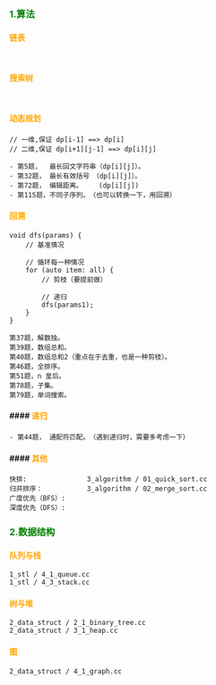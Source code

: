 ### <font color=green>1.算法</font>
#### <font color=orange>链表</font>
```


```

#### <font color=orange>搜索树</font>
```


```

#### <font color=orange>动态规划</font>
```
// 一维,保证 dp[i-1] ==> dp[i]
// 二维,保证 dp[i+1][j-1] ==> dp[i][j]

- 第5题，  最长回文字符串（dp[i][j]）。
- 第32题， 最长有效括号　（dp[i][j]）。
- 第72题， 编辑距离。    (dp[i][j])
- 第115题，不同子序列。　（也可以转换一下，用回溯）
```

#### <font color=orange>回溯</font>
```
void dfs(params) {
    // 基准情况
    
    // 循环每一种情况
    for (auto item: all) {
        // 剪枝（要提前做）
        
        // 递归
        dfs(params1);
    }
}

第37题，解数独。
第39题，数组总和。
第40题，数组总和2（重点在于去重，也是一种剪枝）。
第46题，全排序。
第51题，n 皇后。
第78题，子集。
第79题，单词搜索。
```
#### #### <font color=orange>递归</font>
```
- 第44题， 通配符匹配。　（遇到递归时，需要多考虑一下）
```

#### #### <font color=orange>其他</font>
```
快排:               3_algorithm / 01_quick_sort.cc
归并排序：           3_algorithm / 02_merge_sort.cc
广度优先（BFS）:
深度优先（DFS）:

```

### <font color=green>2.数据结构</font>
#### <font color=orange>队列与栈</font>
```
1_stl / 4_1_queue.cc
1_stl / 4_3_stack.cc

```

#### <font color=orange>树与堆</font>
```
2_data_struct / 2_1_binary_tree.cc
2_data_struct / 3_1_heap.cc
```

#### <font color=orange>图</font>
```
2_data_struct / 4_1_graph.cc
```